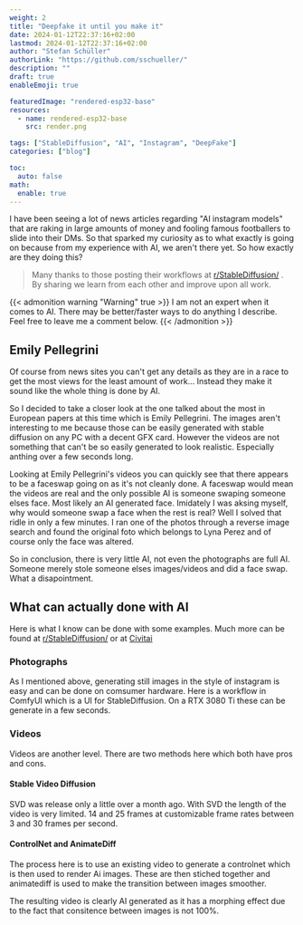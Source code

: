 ```yaml
---
weight: 2
title: "Deepfake it until you make it"
date: 2024-01-12T22:37:16+02:00
lastmod: 2024-01-12T22:37:16+02:00
author: "Stefan Schüller"
authorLink: "https://github.com/sschueller/"
description: ""
draft: true
enableEmoji: true

featuredImage: "rendered-esp32-base"
resources:
  - name: rendered-esp32-base
    src: render.png

tags: ["StableDiffusion", "AI", "Instagram", "DeepFake"]
categories: ["blog"]

toc:
  auto: false
math:
  enable: true
---
```


I have been seeing a lot of news articles regarding "AI instagram models" that are raking in large amounts of money and fooling famous footballers to slide into their DMs. So that sparked my curiosity as to what exactly is going on because from my experience with AI, we aren't there yet. So how exactly are they doing this?

<!--more-->

> Many thanks to those posting their workflows at [r/StableDiffusion/](https://old.reddit.com/r/StableDiffusion/) . By sharing we learn from each other and improve upon all work.

{{< admonition warning "Warning" true >}}
I am not an expert when it comes to AI. There may be better/faster ways to do anything I describe. Feel free to leave me a comment below.
{{< /admonition >}}

## Emily Pellegrini

Of course from news sites you can't get any details as they are in a race to get the most views for the least amount of work... Instead they make it sound like the whole thing is done by AI. 

So I decided to take a closer look at the one talked about the most in European papers at this time which is Emily Pellegrini. The images aren't interesting to me because those can be easily generated with stable diffusion on any PC with a decent GFX card. However the videos are not something that can't be so easily generated to look realistic. Especially anthing over a few seconds long.

Looking at Emily Pellegrini's videos you can quickly see that there appears to be a faceswap going on as it's not cleanly done. A faceswap would mean the videos are real and the only possible AI is someone swaping someone elses face. Most likely an AI generated face. Imidately I was aksing myself, why would someone swap a face when the rest is real? Well I solved that ridle in only a few minutes. I ran one of the photos through a reverse image search and found the original foto which belongs to Lyna Perez and of course only the face was altered. 

So in conclusion, there is very little AI, not even the photographs are full AI. Someone merely stole someone elses images/videos and did a face swap. What a disapointment.

## What can actually done with AI

Here is what I know can be done with some examples. Much more can be found at [r/StableDiffusion/](https://old.reddit.com/r/StableDiffusion/) or at [Civitai](https://civitai.com/)

### Photographs

As I mentioned above, generating still images in the style of instagram is easy and can be done on comsumer hardware. Here is a workflow in ComfyUI which is a UI for StableDiffusion. On a RTX 3080 Ti these can be generate in a few seconds.

### Videos

Videos are another level. There are two methods here which both have pros and cons.

#### Stable Video Diffusion

SVD was release only a little over a month ago. With SVD the length of the video is very limited. 14 and 25 frames at customizable frame rates between 3 and 30 frames per second. 

#### ControlNet and AnimateDiff

The process here is to use an existing video to generate a controlnet which is then used to render Ai images. These are then stiched together and animatediff is used to make the transition between images smoother.

The resulting video is clearly AI generated as it has a morphing effect due to the fact that consitence between images is not 100%. 


